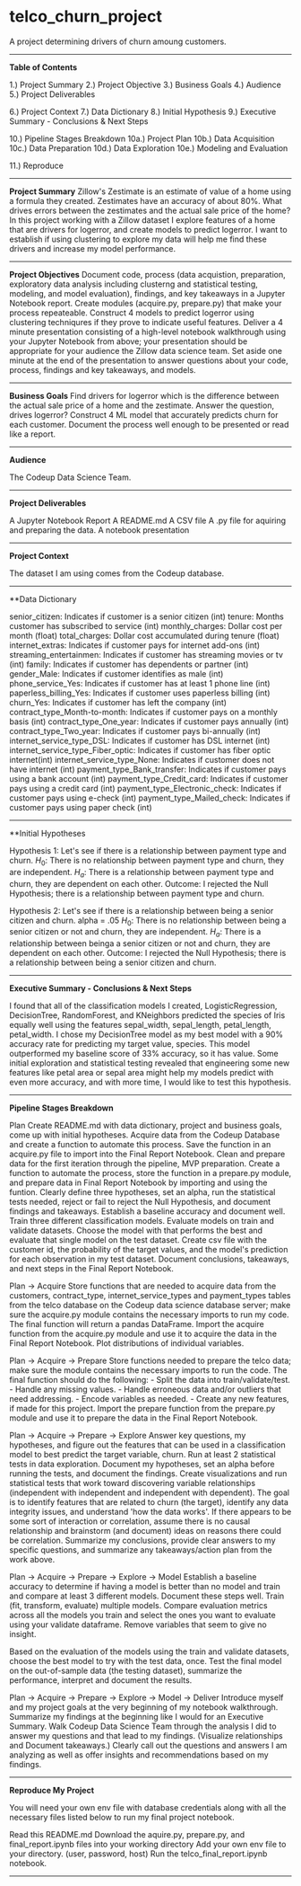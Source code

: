 # telco_churn_project
A project determining drivers of churn amoung customers.
_________________________________________________________________________________________________________
**Table of Contents**

1.)  Project Summary
2.)  Project Objective
3.)  Business Goals
4.)  Audience
5.)  Project Deliverables


6.)  Project Context
7.)  Data Dictionary
8.)  Initial Hypothesis
9.)  Executive Summary - Conclusions & Next Steps


10.)  Pipeline Stages Breakdown
10a.) Project Plan
10b.) Data Acquisition
10c.) Data Preparation
10d.) Data Exploration
10e.) Modeling and Evaluation

11.)  Reproduce

________________________________________________________________________________________________________
**Project Summary**
Zillow's Zestimate is an estimate of value of a home using a formula they created. Zestimates have an accuracy of about 80%.  What drives errors between the zestimates and the actual sale price of the home?In this project working with a Zillow dataset I explore features of a home that are drivers for logerror, and create models to predict logerror. I want to establish if using clustering to explore my data will help me find these drivers and increase my model performance. 

_________________________________________________________________________________________________________
**Project Objectives**
Document code, process (data acquistion, preparation, exploratory data analysis including clusterng and statistical testing, modeling, and model evaluation), findings, and key takeaways in a Jupyter Notebook report. Create modules (acquire.py, prepare.py) that make your process repeateable. Construct 4 models to predict logerror using clustering techniqures if they prove to indicate useful features. Deliver a 4 minute presentation consisting of a high-level notebook walkthrough using your Jupyter Notebook from above; your presentation should be appropriate for your audience the Zillow data science team.  Set aside one minute at the end of the presentation to answer questions about your code, process, findings and key takeaways, and models.

_________________________________________________________________________________________________________
**Business Goals**
Find drivers for logerror which is the difference between the actual sale price of a home and the zestimate. Answer the question, drives logerror? Construct 4 ML model that accurately predicts churn for each customer.
Document the process well enough to be presented or read like a report.

_________________________________________________________________________________________________________
**Audience**

The Codeup Data Science Team.

_________________________________________________________________________________________________________
**Project Deliverables**

A Jupyter Notebook Report
A README.md
A CSV file 
A .py file for aquiring and preparing the data.
A notebook presentation

_________________________________________________________________________________________________________
**Project Context**

The dataset I am using comes from the Codeup database.

_________________________________________________________________________________________________________
**Data Dictionary

senior_citizen: Indicates if customer is a senior citizen                        (int)
tenure: Months customer has subscribed to service                                (int)
monthly_charges:  Dollar cost per month                                          (float)
total_charges:  Dollar cost accumulated during tenure                            (float)
internet_extras: Indicates if customer pays for internet add-ons                 (int)
streaming_entertainmen: Indicates if customer has streaming movies or tv         (int)
family:  Indicates if customer has dependents or partner                         (int)
gender_Male: Indicates if customer identifies as male                            (int)
phone_service_Yes: Indicates if customer has at least 1 phone line               (int)
paperless_billing_Yes: Indicates if customer uses paperless billing              (int)
churn_Yes: Indicates if customer has left the company                            (int)
contract_type_Month-to-month: Indicates if customer pays on a monthly basis      (int)
contract_type_One_year: Indicates if customer pays annually                      (int)
contract_type_Two_year: Indicates if customer pays bi-annually                   (int)
internet_service_type_DSL: Indicates if customer has DSL internet                (int)
internet_service_type_Fiber_optic: Indicates if customer has fiber optic internet(int)
internet_service_type_None: Indicates if customer does not have internet         (int)
payment_type_Bank_transfer: Indicates if customer pays using a bank account      (int)
payment_type_Credit_card: Indicates if customer pays using a credit card         (int)
payment_type_Electronic_check: Indicates if customer pays using e-check          (int)
payment_type_Mailed_check: Indicates if customer pays using paper check          (int)

_________________________________________________________________________________________________________
**Initial Hypotheses

Hypothesis 1: Let's see if there is a relationship between payment type and churn.
$H_0$: There is no relationship between payment type and churn, they are independent. 
$H_a$: There is a relationship between payment type and churn, they are dependent on each other. 
Outcome: I rejected the Null Hypothesis; there is a relationship between payment type and churn.

Hypothesis 2: Let's see if there is a relationship between being a senior citizen and churn.
alpha = .05
$H_0$: There is no relationship between being a senior citizen or not and churn, they are independent. 
$H_a$: There is a relationship between beinga a senior citizen or not and churn, they are dependent on each other.
Outcome: I rejected the Null Hypothesis; there is a relationship between being a senior citizen and churn.

_________________________________________________________________________________________________________
**Executive Summary - Conclusions & Next Steps**

I found that all of the classification models I created, LogisticRegression, DecisionTree, RandomForest, and KNeighbors predicted the species of Iris equally well using the features sepal_width, sepal_length, petal_length, petal_width.
I chose my DecisionTree model as my best model with a 90% accuracy rate for predicting my target value, species. This model outperformed my baseline score of 33% accuracy, so it has value.
Some initial exploration and statistical testing revealed that engineering some new features like petal area or sepal area might help my models predict with even more accuracy, and with more time, I would like to test this hypothesis.



_________________________________________________________________________________________________________
**Pipeline Stages Breakdown**

Plan
Create README.md with data dictionary, project and business goals, come up with initial hypotheses.
Acquire data from the Codeup Database and create a function to automate this process. Save the function in an acquire.py file to import into the Final Report Notebook.
Clean and prepare data for the first iteration through the pipeline, MVP preparation. Create a function to automate the process, store the function in a prepare.py module, and prepare data in Final Report Notebook by importing and using the funtion.
Clearly define three hypotheses, set an alpha, run the statistical tests needed, reject or fail to reject the Null Hypothesis, and document findings and takeaways.
Establish a baseline accuracy and document well.
Train three different classification models.
Evaluate models on train and validate datasets.
Choose the model with that performs the best and evaluate that single model on the test dataset.
Create csv file with the customer id, the probability of the target values, and the model's prediction for each observation in my test dataset.
Document conclusions, takeaways, and next steps in the Final Report Notebook.
 
Plan -> Acquire
Store functions that are needed to acquire data from the customers, contract_type, internet_service_types and payment_types tables from the telco database on the Codeup data science database server; make sure the acquire.py module contains the necessary imports to run my code.
The final function will return a pandas DataFrame.
Import the acquire function from the acquire.py module and use it to acquire the data in the Final Report Notebook.
Plot distributions of individual variables.

Plan -> Acquire -> Prepare
Store functions needed to prepare the telco data; make sure the module contains the necessary imports to run the code. The final function should do the following: - Split the data into train/validate/test. - Handle any missing values. - Handle erroneous data and/or outliers that need addressing. - Encode variables as needed. - Create any new features, if made for this project.
Import the prepare function from the prepare.py module and use it to prepare the data in the Final Report Notebook.

Plan -> Acquire -> Prepare -> Explore
Answer key questions, my hypotheses, and figure out the features that can be used in a classification model to best predict the target variable, churn.
Run at least 2 statistical tests in data exploration. Document my hypotheses, set an alpha before running the tests, and document the findings.
Create visualizations and run statistical tests that work toward discovering variable relationships (independent with independent and independent with dependent). The goal is to identify features that are related to churn (the target), identify any data integrity issues, and understand 'how the data works'. If there appears to be some sort of interaction or correlation, assume there is no causal relationship and brainstorm (and document) ideas on reasons there could be correlation.
Summarize my conclusions, provide clear answers to my specific questions, and summarize any takeaways/action plan from the work above.

Plan -> Acquire -> Prepare -> Explore -> Model
Establish a baseline accuracy to determine if having a model is better than no model and train and compare at least 3 different models. Document these steps well.
Train (fit, transform, evaluate) multiple models.
Compare evaluation metrics across all the models you train and select the ones you want to evaluate using your validate dataframe. Remove variables that seem to give no insight.

Based on the evaluation of the models using the train and validate datasets, choose the best model to try with the test data, once.
Test the final model on the out-of-sample data (the testing dataset), summarize the performance, interpret and document the results.

Plan -> Acquire -> Prepare -> Explore -> Model -> Deliver
Introduce myself and my project goals at the very beginning of my notebook walkthrough.
Summarize my findings at the beginning like I would for an Executive Summary.
Walk Codeup Data Science Team through the analysis I did to answer my questions and that lead to my findings. (Visualize relationships and Document takeaways.)
Clearly call out the questions and answers I am analyzing as well as offer insights and recommendations based on my findings.

_________________________________________________________________________________________________________
**Reproduce My Project**

You will need your own env file with database credentials along with all the necessary files listed below to run my final project notebook.

 Read this README.md
 Download the aquire.py, prepare.py, and final_report.ipynb files into your working directory
 Add your own env file to your directory. (user, password, host)
 Run the telco_final_report.ipynb notebook.
 
_________________________________________________________________________________________________________


















